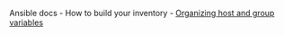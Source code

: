 Ansible docs - How to build your inventory - [Organizing host and group variables](https://docs.ansible.com/ansible/latest/user_guide/intro_inventory.html#organizing-host-and-group-variables)